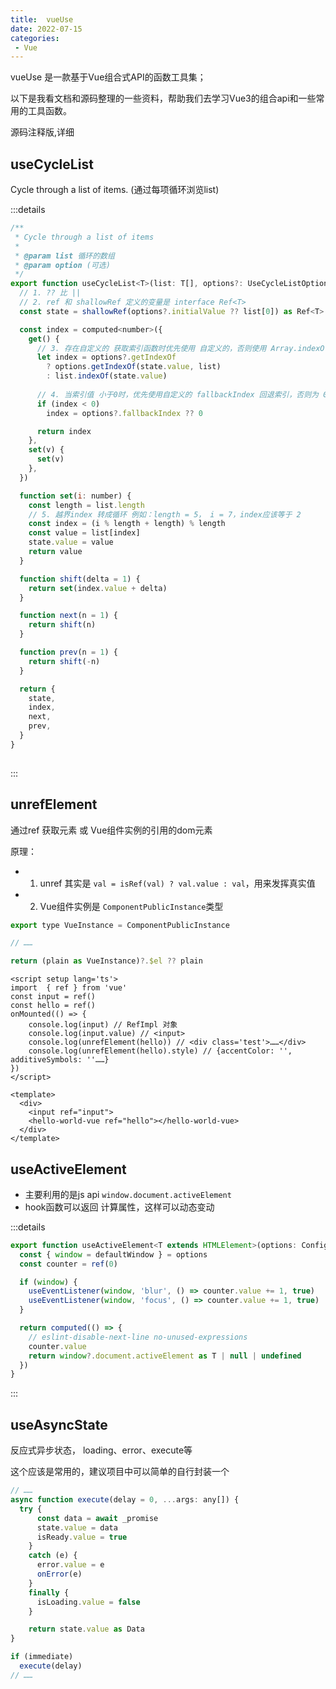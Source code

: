 ```yaml
---
title:  vueUse
date: 2022-07-15
categories: 
 - Vue
---
```

<Boxx type='tip' />

vueUse 是一款基于Vue组合式API的函数工具集；

以下是我看文档和源码整理的一些资料，帮助我们去学习Vue3的组合api和一些常用的工具函数。

源码注释版,详细 []()

## useCycleList

Cycle through a list of items. (通过每项循环浏览list)


:::details
```js
/**
 * Cycle through a list of items
 *
 * @param list 循环的数组
 * @param option (可选) 
 */
export function useCycleList<T>(list: T[], options?: UseCycleListOptions<T>) {
  // 1. ?? 比 ||
  // 2. ref 和 shallowRef 定义的变量是 interface Ref<T>
  const state = shallowRef(options?.initialValue ?? list[0]) as Ref<T>

  const index = computed<number>({
    get() {
      // 3. 存在自定义的 获取索引函数时优先使用 自定义的，否则使用 Array.indexOf()
      let index = options?.getIndexOf
        ? options.getIndexOf(state.value, list)
        : list.indexOf(state.value)
      
      // 4. 当索引值 小于0时，优先使用自定义的 fallbackIndex 回退索引，否则为 0 
      if (index < 0)
        index = options?.fallbackIndex ?? 0

      return index
    },
    set(v) {
      set(v)
    },
  })

  function set(i: number) {
    const length = list.length
    // 5. 越界index 转成循环 例如：length = 5， i = 7，index应该等于 2
    const index = (i % length + length) % length
    const value = list[index]
    state.value = value
    return value
  }

  function shift(delta = 1) {
    return set(index.value + delta)
  }

  function next(n = 1) {
    return shift(n)
  }

  function prev(n = 1) {
    return shift(-n)
  }

  return {
    state,
    index,
    next,
    prev,
  }
}
 
```
:::

## unrefElement

通过ref 获取元素 或 Vue组件实例的引用的dom元素

原理：
- 1. unref 其实是 `val = isRef(val) ? val.value : val`，用来发挥真实值

- 2. Vue组件实例是 `ComponentPublicInstance`类型
  
```js
export type VueInstance = ComponentPublicInstance

// ……

return (plain as VueInstance)?.$el ?? plain

```



```Vue
<script setup lang='ts'>
import  { ref } from 'vue'
const input = ref()
const hello = ref()
onMounted(() => {
    console.log(input) // RefImpl 对象
    console.log(input.value) // <input>
    console.log(unrefElement(hello)) // <div class='test'>……</div>
    console.log(unrefElement(hello).style) // {accentColor: '', additiveSymbols: ''……}
})
</script>

<template>
  <div>
    <input ref="input">
    <hello-world-vue ref="hello"></hello-world-vue>
  </div>
</template>
```

## useActiveElement

- 主要利用的是js api `window.document.activeElement` 
- hook函数可以返回 计算属性，这样可以动态变动

:::details
```js
export function useActiveElement<T extends HTMLElement>(options: ConfigurableWindow = {}) {
  const { window = defaultWindow } = options
  const counter = ref(0)

  if (window) {
    useEventListener(window, 'blur', () => counter.value += 1, true)
    useEventListener(window, 'focus', () => counter.value += 1, true)
  }

  return computed(() => {
    // eslint-disable-next-line no-unused-expressions
    counter.value
    return window?.document.activeElement as T | null | undefined
  })
}
```
:::

## useAsyncState

反应式异步状态， loading、error、execute等

这个应该是常用的，建议项目中可以简单的自行封装一个

```js
// ……
async function execute(delay = 0, ...args: any[]) {
  try {
      const data = await _promise
      state.value = data
      isReady.value = true
    }
    catch (e) {
      error.value = e
      onError(e)
    }
    finally {
      isLoading.value = false
    }

    return state.value as Data
}

if (immediate)
  execute(delay)
// ……
```
 